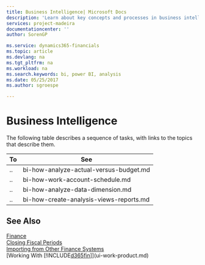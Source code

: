```yaml
---
title: Business Intelligence| Microsoft Docs
description: 'Learn about key concepts and processes in business intelligence '
services: project-madeira
documentationcenter: ''
author: SorenGP

ms.service: dynamics365-financials
ms.topic: article
ms.devlang: na
ms.tgt_pltfrm: na
ms.workload: na
ms.search.keywords: bi, power BI, analysis
ms.date: 05/25/2017
ms.author: sgroespe

---
```

# Business Intelligence
The following table describes a sequence of tasks, with links to the topics that describe them.  

| To | See |
| --- | --- |
|..|bi-how-analyze-actual-versus-budget.md|
|..|bi-how-work-account-schedule.md|
|..|bi-how-analyze-data-dimension.md|
|..|bi-how-create-analysis-views-reports.md|

## See Also
[Finance](finance.md)    
[Closing Fiscal Periods](year-close-years-periods.md)  
[Importing from Other Finance Systems](upload-data.md)  
[Working With [!INCLUDE[d365fin](includes/d365fin_md.md)]](ui-work-product.md)
